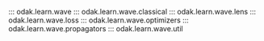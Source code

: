::: odak.learn.wave
::: odak.learn.wave.classical
::: odak.learn.wave.lens
::: odak.learn.wave.loss
::: odak.learn.wave.optimizers
::: odak.learn.wave.propagators
::: odak.learn.wave.util
